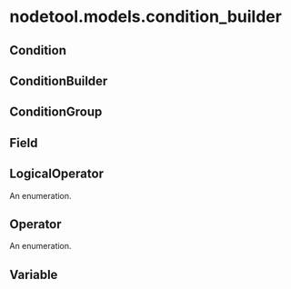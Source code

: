 # nodetool.models.condition_builder

## Condition

## ConditionBuilder

## ConditionGroup

## Field

## LogicalOperator

An enumeration.

## Operator

An enumeration.

## Variable

